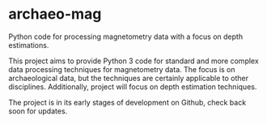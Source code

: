# archaeo-mag
Python code for processing magnetometry data with a focus on depth estimations.

This project aims to provide Python 3 code for standard and more complex data processing techniques for magnetometry data.
The focus is on archaeological data, but the techniques are certainly applicable to other disciplines.
Additionally, project will focus on depth estimation techniques.

The project is in its early stages of development on Github, check back soon for updates.
